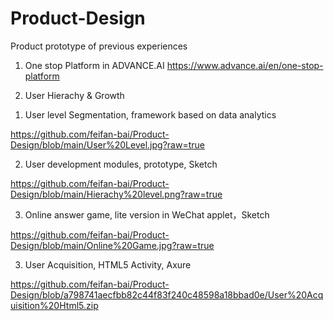 # Product-Design
Product prototype of previous experiences

1. One stop Platform in ADVANCE.AI
https://www.advance.ai/en/one-stop-platform

2. User Hierachy & Growth
1) User level Segmentation, framework based on data analytics

https://github.com/feifan-bai/Product-Design/blob/main/User%20Level.jpg?raw=true

2) User development modules, prototype, Sketch

https://github.com/feifan-bai/Product-Design/blob/main/Hierachy%20level.png?raw=true

3) Online answer game, lite version in WeChat applet，Sketch

https://github.com/feifan-bai/Product-Design/blob/main/Online%20Game.jpg?raw=true

3. User Acquisition, HTML5 Activity, Axure

https://github.com/feifan-bai/Product-Design/blob/a798741aecfbb82c44f83f240c48598a18bbad0e/User%20Acquisition%20Html5.zip
